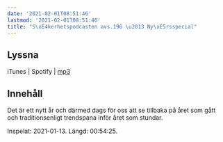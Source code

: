 ```yaml
---
date: '2021-02-01T08:51:46'
lastmod: '2021-02-01T08:51:46'
title: "S\xE4kerhetspodcasten avs.196 \u2013 Ny\xE5rsspecial"
---
```

## Lyssna

iTunes \| Spotify \| [mp3](https://traffic.libsyn.com/secure/sakerhetspodcasten/2021-01-13_Nyar.mp3)


## Innehåll

Det är ett nytt år och därmed dags för oss att se tillbaka på året som gått och traditionsenligt
trendspana inför året som stundar.

Inspelat: 2021-01-13. Längd: 00:54:25.
